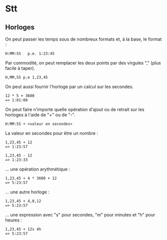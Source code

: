 # Stt

## Horloges

On peut passer les temps sous de nombreux formats et, à la base, le format : 

~~~
H:MM:SS   p.e. 1:23:45
~~~

Par commodité, on peut remplacer les deux points par des virgules "," (plus facile à taper).

~~~
H,MM,SS p.e 1,23,45
~~~

On peut aussi fournir l'horloge par un calcul sur les secondes.

~~~
12 * 5 + 3600
=> 1:01:00
~~~

On peut faire n'importe quelle opération d'ajout ou de retrait sur les horloges à l'aide de "+" ou de "-".

~~~
H:MM:SS + <valeur en secondes>
~~~

La valeur en secondes pour être un nombre :

~~~
1,23,45 + 12
=> 1:23:57

1,23,45 - 12
=> 1:23:33

~~~

… une opération arythmétique :

~~~
1,23,45 + 4 * 3600 + 12
=> 5:23:57
~~~

… une autre horloge :

~~~
1,23,45 + 4,0,12
=> 5:23:57
~~~

… une expression avec "s" pour secondes, "m" pour minutes et "h" pour heures :

~~~
1,23,45 + 12s 4h
=> 5:23:57
~~~
